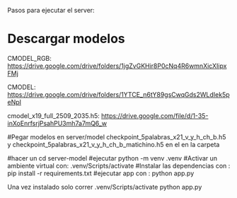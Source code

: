Pasos para ejecutar el server:

# Descargar modelos

CMODEL_RGB: https://drive.google.com/drive/folders/1jgZvGKHir8P0cNq4R6wmnXicXIipxFMj

CMODEL: https://drive.google.com/drive/folders/1YTCE_n6tY89gsCwqGds2WLdIek5peNpI

cmodel_x19_full_2509_2035.h5: https://drive.google.com/file/d/1-35-inXoEnrfsrjPsahPU3mh7a7mQ6_w

#Pegar modelos en server/model
checkpoint_5palabras_x21_v_y_h_ch_b.h5 y checkpoint_5palabras_x21_v_y_h_ch_b_matichino.h5 en el en la carpeta

#hacer un cd server-model
#ejecutar python -m venv .venv
#Activar un ambiente virtual con: .venv/Scripts/activate
#Instalar las dependencias con : pip install -r requirements.txt
#ejecutar app con : python app.py

Una vez instalado solo correr
.venv/Scripts/activate
python app.py
